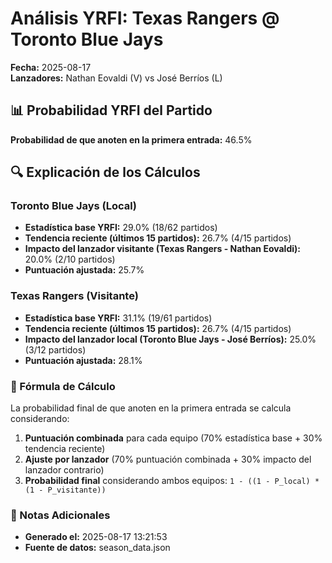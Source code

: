 # Análisis YRFI: Texas Rangers @ Toronto Blue Jays

**Fecha:** 2025-08-17  
**Lanzadores:** Nathan Eovaldi (V) vs José Berríos (L)

## 📊 Probabilidad YRFI del Partido

**Probabilidad de que anoten en la primera entrada:** 46.5%

## 🔍 Explicación de los Cálculos

### Toronto Blue Jays (Local)
- **Estadística base YRFI:** 29.0% (18/62 partidos)
- **Tendencia reciente (últimos 15 partidos):** 26.7% (4/15 partidos)
- **Impacto del lanzador visitante (Texas Rangers - Nathan Eovaldi):** 20.0% (2/10 partidos)
- **Puntuación ajustada:** 25.7%

### Texas Rangers (Visitante)
- **Estadística base YRFI:** 31.1% (19/61 partidos)
- **Tendencia reciente (últimos 15 partidos):** 26.7% (4/15 partidos)
- **Impacto del lanzador local (Toronto Blue Jays - José Berríos):** 25.0% (3/12 partidos)
- **Puntuación ajustada:** 28.1%

### 📝 Fórmula de Cálculo

La probabilidad final de que anoten en la primera entrada se calcula considerando:
1. **Puntuación combinada** para cada equipo (70% estadística base + 30% tendencia reciente)
2. **Ajuste por lanzador** (70% puntuación combinada + 30% impacto del lanzador contrario)
3. **Probabilidad final** considerando ambos equipos: `1 - ((1 - P_local) * (1 - P_visitante))`

### 📌 Notas Adicionales

- **Generado el:** 2025-08-17 13:21:53
- **Fuente de datos:** season_data.json
